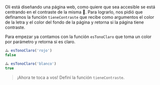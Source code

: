 Oli está diseñando una página web, como quiere que sea accesible se está centrando en el contraste de la misma :star_struck:.
Para lograrlo, nos pidió que definamos la función `tieneContraste` que recibe como argumentos el color de la letra y el color del fondo de la página y retorna si la página tiene contraste.

Para empezar ya contamos con la función `esTonoClaro` que toma un color por parámetro y retorna si es claro.

``` javascript
ム esTonoClaro('rojo')
false

ム esTonoClaro('blanco')
true
```

> ¡Ahora te toca a vos! Definí la función `tieneContraste`.